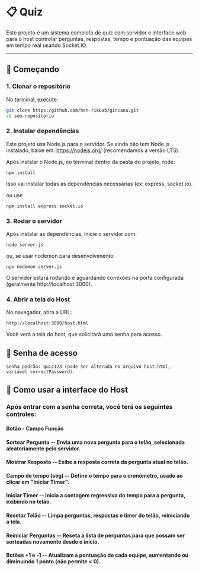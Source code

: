 # 📋 Quiz

Este projeto é um sistema completo de quiz com servidor e interface web para o host controlar perguntas, respostas, tempo e pontuação das equipes em tempo real usando Socket.IO.

---

## 🚀 Começando

### 1. Clonar o repositório

No terminal, execute:

```bash
git clone https:/github.com/hen-rikLab/gincana.git
cd seu-repositorio
```

### 2. Instalar dependências

Este projeto usa Node.js para o servidor. Se ainda não tem Node.js instalado, baixe em: https://nodejs.org/ (recomendamos a versão LTS).

Após instalar o Node.js, no terminal dentro da pasta do projeto, rode:

```
npm install
```

Isso vai instalar todas as dependências necessárias (ex: express, socket.io).

ou use
```
npm install express socket.io
```

### 3. Rodar o servidor

Após instalar as dependências, inicie o servidor com:

```
node server.js
```

ou, se usar nodemon para desenvolvimento:

```
npx nodemon server.js
```

O servidor estará rodando e aguardando conexões na porta configurada (geralmente http://localhost:3000).

### 4. Abrir a tela do Host

No navegador, abra a URL:
```
http://localhost:3000/host.html
```

Você verá a tela do host, que solicitará uma senha para acesso.
## 🔑 Senha de acesso

    Senha padrão: quiz123 (pode ser alterada no arquivo host.html, variável correctPassword).

## 🧩 Como usar a interface do Host

### Após entrar com a senha correta, você terá os seguintes controles:
#### Botão - Campo	Função

#### Sortear Pergunta -- Envia uma nova pergunta para o telão, selecionada aleatoriamente pelo servidor.

#### Mostrar Resposta -- Exibe a resposta correta da pergunta atual no telão.

#### Campo de tempo (seg) -- Define o tempo para o cronômetro, usado ao clicar em "Iniciar Timer".

#### Iniciar Timer -- Inicia a contagem regressiva do tempo para a pergunta, exibindo no telão.

#### Resetar Telão -- Limpa perguntas, respostas e timer do telão, reiniciando a tela.

#### Reiniciar Perguntas -- Reseta a lista de perguntas para que possam ser sorteadas novamente desde o início.

#### Botões +1 e -1 -- Atualizam a pontuação de cada equipe, aumentando ou diminuindo 1 ponto (não permite < 0).
